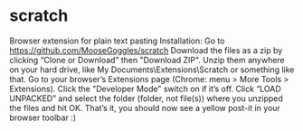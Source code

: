 # scratch
Browser extension for plain text pasting
Installation:
Go to https://github.com/MooseGoggles/scratch
Download the files as a zip by clicking “Clone or Download”  then "Download ZIP". 
Unzip them anywhere on your hard drive, like My Documents\Extensions\Scratch or something like that.
Go to your browser’s Extensions page (Chrome: menu > More Tools > Extensions). 
Click the "Developer Mode" switch on if it’s off. 
Click “LOAD UNPACKED” and select the folder (folder, not file(s)) where you unzipped the files and hit OK. 
That’s it, you should now see a yellow post-it in your browser toolbar  :)

